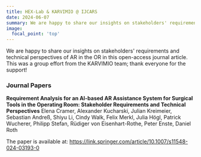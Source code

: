 ```yaml
---
title: HEX-Lab & KARVIMIO @ IJCARS
date: 2024-06-07
summary: We are happy to share our insights on stakeholders' requirements and technical perspectives of AR in the OR in this open-access journal article. This was a group effort from the KARVIMIO team; thank everyone for the support!
image:
  focal_point: 'top'
---
```


We are happy to share our insights on stakeholders' requirements and technical perspectives of AR in the OR in this open-access journal article. This was a group effort from the KARVIMIO team; thank everyone for the support!


### Journal Papers
**Requirement Analysis for an AI-based AR Assistance System for Surgical Tools in the Operating Room: Stakeholder Requirements and Technical Perspectives**
Elena Cramer, Alexander Kucharski, Julian Kreimeier, Sebastian Andreß, Shiyu Li, Cindy Walk, Felix Merkl, Julia Högl, Patrick Wucherer, Philipp Stefan, Rüdiger von Eisenhart-Rothe, Peter Enste, Daniel Roth

The paper is available at: https://link.springer.com/article/10.1007/s11548-024-03193-0
